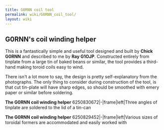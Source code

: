 ```yaml
---
title: G0RNN coil tool
permalink: wiki/G0RNN_coil_tool/
layout: wiki
---
```


G0RNN's coil winding helper
---------------------------

This is a fantastically simple and useful tool designed and built by
**Chick G0RNN** and described to me by **Ray G1OJP**. Constructed
entirely from tinplate from a large tin of baked beans or similar, the
tool provides a third-hand making toroid coils easy to wind.

There isn't a lot more to say, the design is pretty self-explanatory
from the photographs. The only thing to consider during construction of
the tool, is that cut tin-plate will have sharp edges, so should be
smoothed with emery paper or similar before soldering.

  
  
**The G0RNN coil winding helper** <flickr>6250830672|-|frame|left|Three
angles of tinplate are soldered to the lid of a tin-can</flickr>

  
  
**The G0RNN coil winding helper**
<flickr>6250829452|-|frame|left|Various sizes of toroidal formers are
accommodated and easily worked with</flickr>
